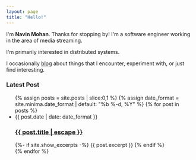 ```yaml
---
layout: page
title: "Hello!"
---
```

I'm **Navin Mohan**. Thanks for stopping by! I'm a software engineer working in the area of media streaming. 


I'm primarily interested in distributed systems.

I occasionally [blog](/blog) about things that I encounter, experiment with, or just find interesting.

### Latest Post
<ul class="post-list">
      {% assign posts = site.posts | slice:0,1 %}
      {% assign date_format = site.minima.date_format | default: "%b %-d, %Y" %}
      {% for post in posts %}
      <li>
        <span class="post-meta">{{ post.date | date: date_format }}</span>
        <h3>
          <a class="post-link" href="{{ post.url | relative_url }}">
            {{ post.title | escape }}
          </a>
        </h3>
        {%- if site.show_excerpts -%}
          {{ post.excerpt }}
        {% endif %}
      </li>
      {% endfor %}
    </ul>